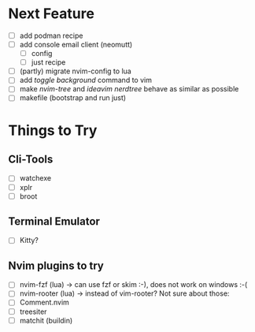 # Next Feature
+ [ ] add podman recipe
+ [ ] add console email client (neomutt)
  + [ ] config
  + [ ] just recipe
+ [ ] (partly) migrate nvim-config to lua
+ [ ] add _toggle background_ command to vim
+ [ ] make _nvim-tree_ and _ideavim nerdtree_ behave as similar as possible
+ [ ] makefile (bootstrap and run just)

# Things to Try
## Cli-Tools
+ [ ] watchexe
+ [ ] xplr
+ [ ] broot

## Terminal Emulator
+ [ ] Kitty? 

## Nvim plugins to try
+ [ ] nvim-fzf (lua) -> can use fzf or skim :-), does not work on windows :-(
+ [ ] nvim-rooter (lua) -> instead of vim-rooter?
Not sure about those:
+ [ ] Comment.nvim
+ [ ] treesiter
+ [ ] matchit (buildin)
